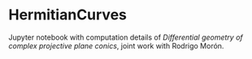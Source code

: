 # HermitianCurves

Jupyter notebook with computation details of *Differential geometry of complex projective plane conics*, joint work with Rodrigo Morón.
